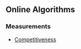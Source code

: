Online Algorithms
---

### Measurements
- [Competitiveness](https://github.com/hxwang/Seminar/blob/master/Paper-Summary/basic/Competitiveness.md)
